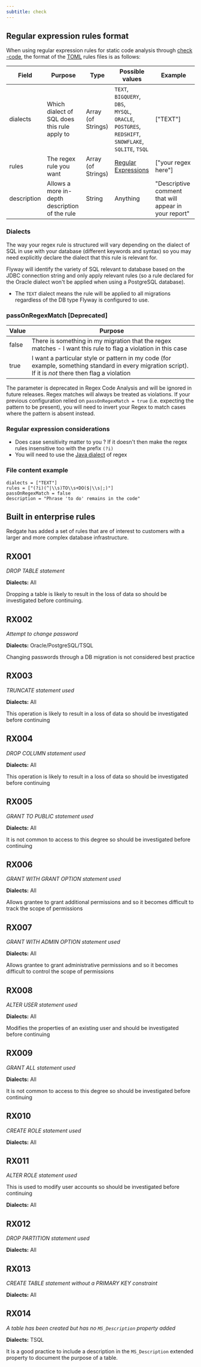 ```yaml
---
subtitle: check
---
```


## Regular expression rules format

When using regular expression rules for static code analysis through [check -code](<Commands/Check/Check Code>), the format of the [TOML](https://toml.io/en/) rules files is as follows:

| Field            | Purpose                                                  | Type               | Possible values                                                                                               | Example                                               |
| ---------------- | -------------------------------------------------------- | ------------------ | ------------------------------------------------------------------------------------------------------------- | ----------------------------------------------------- |
| dialects         | Which dialect of SQL does this rule apply to             | Array (of Strings) | `TEXT`, `BIGQUERY`, `DBS`, <BR>`MYSQL`, `ORACLE`, `POSTGRES`,<BR>`REDSHIFT`, `SNOWFLAKE`,<BR>`SQLITE`, `TSQL` | ["TEXT"]                                              |
| rules            | The regex rule you want                                  | Array (of Strings) | [Regular Expressions](https://www.regular-expressions.info/)                                                  | ["your regex here"]                                   |
| description      | Allows a more in-depth description of the rule           | String             | Anything                                                                                                      | "Descriptive comment that will appear in your report" |

### Dialects

The way your regex rule is structured will vary depending on the dialect of SQL in use with your database (different keywords and syntax) so you may need explicitly declare the dialect that this rule is relevant for.

Flyway will identify the variety of SQL relevant to database based on the JDBC connection string and only apply relevant rules (so a rule declared for the Oracle dialect won't be applied when using a PostgreSQL database).

* The `TEXT` dialect means the rule will be applied to all migrations regardless of the DB type Flyway is configured to use.

### passOnRegexMatch [Deprecated]

| Value | Purpose                                                                                                                                                 |
| ----- | ------------------------------------------------------------------------------------------------------------------------------------------------------- |
| false | There is something in my migration that the regex matches - I want this rule to flag a violation in this case                                           |
| true  | I want a particular style or pattern in my code (for example, something standard in every migration script). If it is *not* there then flag a violation |

The parameter is deprecated in Regex Code Analysis and will be ignored in future releases. Regex matches will always be treated as violations. 
If your previous configuration relied on `passOnRegexMatch = true` (i.e. expecting the pattern to be present), you will need to invert your Regex to match cases where the pattern is absent instead.

### Regular expression considerations

* Does case sensitivity matter to you ? If it doesn't then make the regex rules insensitive too with the prefix `(?i)`
* You will need to use the [Java dialect](https://docs.oracle.com/javase/8/docs/api/java/util/regex/Pattern.html) of regex

### File content example

```
dialects = ["TEXT"]
rules = ["(?i)(^|\\s)TO\\s+DO($|\\s|;)"]
passOnRegexMatch = false
description = "Phrase 'to do' remains in the code"
```

## Built in enterprise rules

Redgate has added a set of rules that are of interest to customers with a larger and more complex database infrastructure. 

## RX001
_DROP TABLE statement_

**Dialects:** All

Dropping a table is likely to result in the loss of data so should be investigated before continuing.
## RX002
_Attempt to change password_

**Dialects:** Oracle/PostgreSQL/TSQL

Changing passwords through a DB migration is not considered best practice
## RX003
_TRUNCATE statement used_

**Dialects:** All

This operation is likely to result in a loss of data so should be investigated before continuing

## RX004
_DROP COLUMN statement used_

**Dialects:** All

This operation is likely to result in a loss of data so should be investigated before continuing
## RX005
_GRANT TO PUBLIC statement used_

**Dialects:** All

It is not common to access to this degree so should be investigated before continuing 

## RX006
_GRANT WITH GRANT OPTION statement used_

**Dialects:** All

Allows grantee to grant additional permissions and so it becomes difficult to track the scope of permissions 

## RX007
_GRANT WITH ADMIN OPTION statement used_

**Dialects:** All

Allows grantee to grant administrative permissions and so it becomes difficult to control the scope of permissions 

## RX008
_ALTER USER statement used_

**Dialects:** All

Modifies the properties of an existing user and should be investigated before continuing

## RX009
_GRANT ALL statement used_

**Dialects:** All

It is not common to access to this degree so should be investigated before continuing
## RX010
_CREATE ROLE statement used_

**Dialects:** All
## RX011
_ALTER ROLE statement used_

This is used to modify user accounts so should be investigated before continuing

**Dialects:** All
## RX012
_DROP PARTITION statement used_

**Dialects:** All
## RX013
_CREATE TABLE statement without a PRIMARY KEY constraint_

**Dialects:** All
## RX014
_A table has been created but has no `MS_Description` property added_

**Dialects:** TSQL

It is a good practice to include a description in the `MS_Description` extended property to document the purpose of a table.
